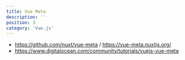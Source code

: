```yaml
---
title: Vue Meta
description: ''
position: 3
category: 'Vue.js'
---
```


- <https://github.com/nuxt/vue-meta> / <https://vue-meta.nuxtjs.org/>
- <https://www.digitalocean.com/community/tutorials/vuejs-vue-meta>
